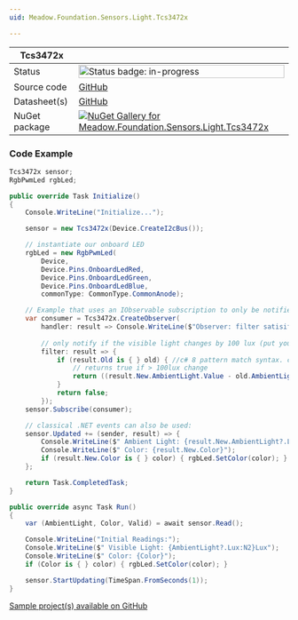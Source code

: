 ```yaml
---
uid: Meadow.Foundation.Sensors.Light.Tcs3472x

---
```


| Tcs3472x | |
|--------|--------|
| Status | <img src="https://img.shields.io/badge/InProgress-yellow" style="width: auto; height: -webkit-fill-available;" alt="Status badge: in-progress" /> |
| Source code | [GitHub](https://github.com/WildernessLabs/Meadow.Foundation/tree/main/Source/Meadow.Foundation.Peripherals/Sensors.Light.Tcs3472x) |
| Datasheet(s) | [GitHub](https://github.com/WildernessLabs/Meadow.Foundation/tree/main/Source/Meadow.Foundation.Peripherals/Sensors.Light.Tcs3472x/Datasheet) |
| NuGet package | <a href="https://www.nuget.org/packages/Meadow.Foundation.Sensors.Light.Tcs3472x/" target="_blank"><img src="https://img.shields.io/nuget/v/Meadow.Foundation.Sensors.Light.Tcs3472x.svg?label=Meadow.Foundation.Sensors.Light.Tcs3472x" alt="NuGet Gallery for Meadow.Foundation.Sensors.Light.Tcs3472x" /></a> |

### Code Example

```csharp
Tcs3472x sensor;
RgbPwmLed rgbLed;

public override Task Initialize()
{
    Console.WriteLine("Initialize...");

    sensor = new Tcs3472x(Device.CreateI2cBus());

    // instantiate our onboard LED
    rgbLed = new RgbPwmLed(
        Device,
        Device.Pins.OnboardLedRed,
        Device.Pins.OnboardLedGreen,
        Device.Pins.OnboardLedBlue,
        commonType: CommonType.CommonAnode);

    // Example that uses an IObservable subscription to only be notified when the filter is satisfied
    var consumer = Tcs3472x.CreateObserver(
        handler: result => Console.WriteLine($"Observer: filter satisifed: {result.New.AmbientLight?.Lux:N2}Lux, old: {result.Old?.AmbientLight?.Lux:N2}Lux"),
        
        // only notify if the visible light changes by 100 lux (put your hand over the sensor to trigger)
        filter: result => {
            if (result.Old is { } old) { //c# 8 pattern match syntax. checks for !null and assigns var.
                // returns true if > 100lux change
                return ((result.New.AmbientLight.Value - old.AmbientLight.Value).Abs().Lux > 100);
            }
            return false;
        });
    sensor.Subscribe(consumer);

    // classical .NET events can also be used:
    sensor.Updated += (sender, result) => {
        Console.WriteLine($" Ambient Light: {result.New.AmbientLight?.Lux:N2}Lux");
        Console.WriteLine($" Color: {result.New.Color}");
        if (result.New.Color is { } color) { rgbLed.SetColor(color); }
    };

    return Task.CompletedTask;
}

public override async Task Run()
{
    var (AmbientLight, Color, Valid) = await sensor.Read();

    Console.WriteLine("Initial Readings:");
    Console.WriteLine($" Visible Light: {AmbientLight?.Lux:N2}Lux");
    Console.WriteLine($" Color: {Color}");
    if (Color is { } color) { rgbLed.SetColor(color); }

    sensor.StartUpdating(TimeSpan.FromSeconds(1));
}

```

[Sample project(s) available on GitHub](https://github.com/WildernessLabs/Meadow.Foundation/tree/main/Source/Meadow.Foundation.Peripherals/Sensors.Light.Tcs3472x/Samples/Tcs3472x_Sample)

